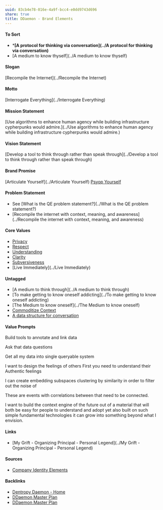 ```yaml
---
uuid: 83cb4e78-016e-4a9f-bcc4-e0dd9743d696
share: true
title: DDaemon - Brand Elements
---
```

#### To Sort

* ***[A protocol for thinking via conversation](../A protocol for thinking via conversation)**
* [A medium to know thyself](../A medium to know thyself)

#### Slogan

[Recompile the Internet](../Recompile the Internet)
#### Motto

[Interrogate Everything](../Interrogate Everything)

#### Mission Statement

[Use algorithms to enhance human agency while building infrastructure cypherpunks would admire.](../Use algorithms to enhance human agency while building infrastructure cypherpunks would admire.)

#### Vision Statement

[Develop a tool to think through rather than speak through](../Develop a tool to think through rather than speak through)

#### Brand Promise

[Articulate Yourself](../Articulate Yourself)
[Psyop Yourself](../1f51a5ae-1589-497c-9d14-0f3dedac42b6)

#### Problem Statement

* See [What is the QE problem statement?](../What is the QE problem statement?)
* [Recompile the internet with context, meaning, and awareness](../Recompile the internet with context, meaning, and awareness)
#### Core Values

* [Privacy](../Privacy)
* [Respect](../6ba6607e-8e72-4801-922d-9f02e5920dc7)
* [Understanding](../986fad60-5848-41be-9d3f-9279cae44eb5)
* [Clarity](../302f2a22-3261-4a67-b73b-67b67c530803)
* [Subversiveness](../d7144055-196e-4144-aa0b-ce2430d6378a)
* [Live Immediately](../Live Immediately)

#### Untagged

* [A medium to think through](../A medium to think through)
* [To make getting to know oneself addicting](../To make getting to know oneself addicting)
* [The Medium to know oneself](../The Medium to know oneself)
* [Commoditize Context](../6c1a104f-51d8-40ac-bb23-c5768cdbfb16)
* [A data structure for conversation](../bcb5424f-2899-40ba-abad-fe2dcc812450)

#### Value Prompts

Build tools to annotate and link data

Ask that data questions

Get all my data into single queryable system

I want to design the feelings of others 
First you need to understand their Authentic feelings 

I can create embedding subspaces clustering by similarity in order to filter out the noise of

These are events with correlations between that need to be connected.


I want to build the context engine of the future out of a material that will both be easy for people to understand and adopt yet also built on such simple fundamental technologies it can grow into something beyond what I envision.
#### Links

* [My Grift - Organizing Principal - Personal Legend](../My Grift - Organizing Principal - Personal Legend)
#### Sources

* [Company Identity Elements](https://chat.openai.com/share/bb19e617-640e-4182-b2f7-b91ffc9a1bcd)

#### Backlinks

* [Dentropy Daemon - Home](/488cb22c-91d3-4d1e-bd47-b1588e3fb899)
* [DDaemon Master Plan](/58fef7f0-c9dc-44b3-949f-1c034bc24cf2)
* [DDaemon Master Plan](/58fef7f0-c9dc-44b3-949f-1c034bc24cf2)